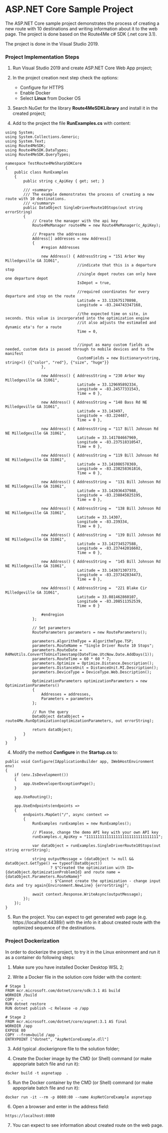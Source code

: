 # ASP.NET Core Sample Project


The ASP.NET Core sample project demonstrates the process of creating a new route with 10 destinations and writing information about it to the web page. The project is done based on the Route4Me c# SDK (.net core 3.1). 

The project is done in the Visual Studio 2019.

### Project Implementation Steps

1. Run Visual Studio 2019 and create ASP.NET Core Web App project;

2. In the project creation next step check the options:  
   - Configure for HTTPS
   - Enable Docker
   - Select **Linux** from Docker OS

2. Search NuGet for the library **Route4MeSDKLibrary** and install it in the created project;

3. Add to the project the file **RunExamples.cs** with content:

```
using System;
using System.Collections.Generic;
using System.Text;
using Route4MeSDK;
using Route4MeSDK.DataTypes;
using Route4MeSDK.QueryTypes;

namespace TestRoute4MeSharpSDKCore
{
    public class RunExamples
    {
        public string c_ApiKey { get; set; }

        /// <summary>
        /// The example demonstrates the process of creating a new route with 10 destinations.
        /// </summary>
        public DataObject SingleDriverRoute10Stops(out string errorString)
        {
            // Create the manager with the api key
            Route4MeManager route4Me = new Route4MeManager(c_ApiKey);

            // Prepare the addresses
            Address[] addresses = new Address[]
            {
                #region Addresses

                new Address() { AddressString = "151 Arbor Way Milledgeville GA 31061",
                                //indicate that this is a departure stop
                                //single depot routes can only have one departure depot 
                                IsDepot = true, 
                                
                                //required coordinates for every departure and stop on the route
                                Latitude = 33.132675170898,
                                Longitude = -83.244743347168,
                                
                                //the expected time on site, in seconds. this value is incorporated into the optimization engine
                                //it also adjusts the estimated and dynamic eta's for a route
                                Time = 0, 
                                
                                
                                //input as many custom fields as needed, custom data is passed through to mobile devices and to the manifest
                                CustomFields = new Dictionary<string, string>() {{"color", "red"}, {"size", "huge"}}
                },

                new Address() { AddressString = "230 Arbor Way Milledgeville GA 31061",
                                Latitude = 33.129695892334,
                                Longitude = -83.24577331543,
                                Time = 0 },

                new Address() { AddressString = "148 Bass Rd NE Milledgeville GA 31061",
                                Latitude = 33.143497,
                                Longitude = -83.224487,
                                Time = 0 },

                new Address() { AddressString = "117 Bill Johnson Rd NE Milledgeville GA 31061",
                                Latitude = 33.141784667969,
                                Longitude = -83.237518310547,
                                Time = 0 },

                new Address() { AddressString = "119 Bill Johnson Rd NE Milledgeville GA 31061",
                                Latitude = 33.141086578369,
                                Longitude = -83.238258361816,
                                Time = 0 },

                new Address() { AddressString =  "131 Bill Johnson Rd NE Milledgeville GA 31061",
                                Latitude = 33.142036437988,
                                Longitude = -83.238845825195,
                                Time = 0 },

                new Address() { AddressString =  "138 Bill Johnson Rd NE Milledgeville GA 31061",
                                Latitude = 33.14307,
                                Longitude = -83.239334,
                                Time = 0 },

                new Address() { AddressString =  "139 Bill Johnson Rd NE Milledgeville GA 31061",
                                Latitude = 33.142734527588,
                                Longitude = -83.237442016602,
                                Time = 0 },

                new Address() { AddressString =  "145 Bill Johnson Rd NE Milledgeville GA 31061",
                                Latitude = 33.143871307373,
                                Longitude = -83.237342834473,
                                Time = 0 },

                new Address() { AddressString =  "221 Blake Cir Milledgeville GA 31061",
                                Latitude = 33.081462860107,
                                Longitude = -83.208511352539,
                                Time = 0 }

                #endregion
            };

            // Set parameters
            RouteParameters parameters = new RouteParameters();

            parameters.AlgorithmType = AlgorithmType.TSP;
            parameters.RouteName = "Single Driver Route 10 Stops";
            parameters.RouteDate = R4MeUtils.ConvertToUnixTimestamp(DateTime.UtcNow.Date.AddDays(1));
            parameters.RouteTime = 60 * 60 * 7;
            parameters.Optimize = Optimize.Distance.Description();
            parameters.DistanceUnit = DistanceUnit.MI.Description();
            parameters.DeviceType = DeviceType.Web.Description();

            OptimizationParameters optimizationParameters = new OptimizationParameters()
            {
                Addresses = addresses,
                Parameters = parameters
            };

            // Run the query
            DataObject dataObject = route4Me.RunOptimization(optimizationParameters, out errorString);

            return dataObject;
        }
    }
}
```

4. Modify the method **Configure** in the **Startup.cs** to:

```
public void Configure(IApplicationBuilder app, IWebHostEnvironment env)
{
	if (env.IsDevelopment())
	{
		app.UseDeveloperExceptionPage();
	}

	app.UseRouting();

	app.UseEndpoints(endpoints =>
	{
		endpoints.MapGet("/", async context =>
		{
			RunExamples runExamples = new RunExamples();

			// Please, change the demo API key with your own API key
			runExamples.c_ApiKey = "11111111111111111111111111111111";

			var dataObject = runExamples.SingleDriverRoute10Stops(out string errorString);

			string outputMessage = (dataObject != null && dataObject.GetType() == typeof(DataObject))
					? $"Created the optimization with ID={dataObject.OptimizationProblemId} and route name = {dataObject.Parameters.RouteName}"
					: $"Cannot create the optimization - change input data and try again{Environment.NewLine} {errorString}";

			await context.Response.WriteAsync(outputMessage);
		});
	});
}
```

5. Run the project. You can expect to get generated web page (e.g. https://localhost:44389/) with the info in it about created route with the optimized sequence of the destinations.

### Project Dockerization

In order to dockerize the project, to try it in the Linux enironment and run it as a container do following steps:

1. Make sure you have installed Docker Desktop WSL 2;

2. Write a Docker file in the solution core folder with the content:
```
# Stage 1
FROM mcr.microsoft.com/dotnet/core/sdk:3.1 AS build
WORKDIR /build
COPY . .
RUN dotnet restore
RUN dotnet publish -c Release -o /app

# Stage 2
FROM mcr.microsoft.com/dotnet/core/aspnet:3.1 AS final
WORKDIR /app
EXPOSE 80
COPY --from=build /app .
ENTRYPOINT ["dotnet", "AspNetCoreExample.dll"]
```

3. Add typical .dockerignore file to the solution folder;

4. Create the Docker image by the CMD (or Shell) command (or make appopriate batch file and run it):
```
docker build -t aspnetapp  .
```

5. Run the Docker container by the CMD (or Shell) command (or make appopriate batch file and run it):
```
docker run -it --rm -p 8080:80 --name AspNetCoreExample aspnetapp
```

6. Open a browser and enter in the address field:
```
https://localhost:8080
```

7. You can expect to see information about created route on the web page.

